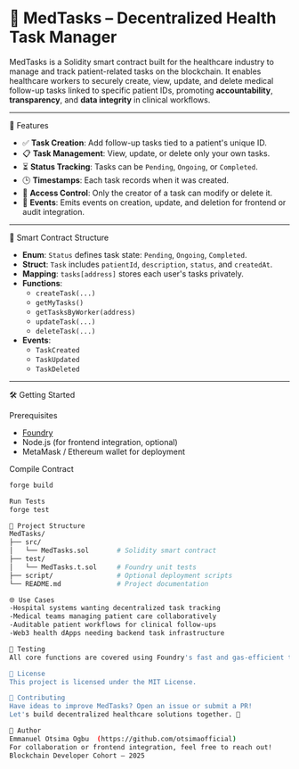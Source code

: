 # 🏥 MedTasks – Decentralized Health Task Manager

MedTasks is a Solidity smart contract built for the healthcare industry to manage and track patient-related tasks on the blockchain. It enables healthcare workers to securely create, view, update, and delete medical follow-up tasks linked to specific patient IDs, promoting **accountability**, **transparency**, and **data integrity** in clinical workflows.

---

🔧 Features

- ✅ **Task Creation**: Add follow-up tasks tied to a patient's unique ID.
- 📋 **Task Management**: View, update, or delete only your own tasks.
- ⏳ **Status Tracking**: Tasks can be `Pending`, `Ongoing`, or `Completed`.
- 🕒 **Timestamps**: Each task records when it was created.
- 🔐 **Access Control**: Only the creator of a task can modify or delete it.
- 📡 **Events**: Emits events on creation, update, and deletion for frontend or audit integration.

---

🧱 Smart Contract Structure

- **Enum**: `Status` defines task state: `Pending`, `Ongoing`, `Completed`.
- **Struct**: `Task` includes `patientId`, `description`, `status`, and `createdAt`.
- **Mapping**: `tasks[address]` stores each user's tasks privately.
- **Functions**:
  - `createTask(...)`
  - `getMyTasks()`
  - `getTasksByWorker(address)`
  - `updateTask(...)`
  - `deleteTask(...)`
- **Events**:
  - `TaskCreated`
  - `TaskUpdated`
  - `TaskDeleted`

---

🛠️ Getting Started

Prerequisites

- [Foundry](https://book.getfoundry.sh/)
- Node.js (for frontend integration, optional)
- MetaMask / Ethereum wallet for deployment

Compile Contract

```bash
forge build

Run Tests
forge test

📁 Project Structure
MedTasks/
├── src/
│   └── MedTasks.sol       # Solidity smart contract
├── test/
│   └── MedTasks.t.sol     # Foundry unit tests
├── script/                # Optional deployment scripts
└── README.md              # Project documentation

🌐 Use Cases
-Hospital systems wanting decentralized task tracking
-Medical teams managing patient care collaboratively
-Auditable patient workflows for clinical follow-ups
-Web3 health dApps needing backend task infrastructure

🧪 Testing
All core functions are covered using Foundry's fast and gas-efficient test framework. See test/MedTasks.t.sol.

📄 License
This project is licensed under the MIT License.

🤝 Contributing
Have ideas to improve MedTasks? Open an issue or submit a PR!
Let's build decentralized healthcare solutions together. 💙

📝 Author
Emmanuel Otsima Ogbu  (https://github.com/otsimaofficial)
For collaboration or frontend integration, feel free to reach out!
Blockchain Developer Cohort – 2025